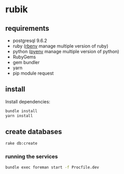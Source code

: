 # rubik

## requirements

- postgresql 9.6.2
- ruby ([rbenv](https://github.com/rbenv/rbenv) manage multiple version of ruby)
- python ([pyenv](https://github.com/pyenv/pyenv) manage multiple version of python)
- RubyGems
- gem bundler
- yarn
- pip module request

## install

Install dependencies:

```bash
bundle install
yarn install
```

## create databases

```bash
rake db:create
```

### running the services

```bash
bundle exec foreman start -f Procfile.dev
```
